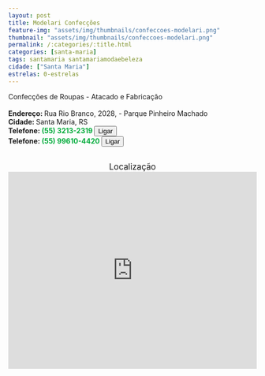 ```yaml
---
layout: post
title: Modelari Confecções
feature-img: "assets/img/thumbnails/confeccoes-modelari.png"
thumbnail: "assets/img/thumbnails/confeccoes-modelari.png"
permalink: /:categories/:title.html
categories: [santa-maria]
tags: santamaria santamariamodaebeleza
cidade: ["Santa Maria"]
estrelas: 0-estrelas
---
```

Confecções de Roupas - Atacado e Fabricação<!-- more --><br />
 <br/>
<b>Endereço: </b>Rua Rio Branco, 2028, - Parque Pinheiro Machado<br />
<b>Cidade: </b>Santa Maria, RS<br />
<b>Telefone: <span style="color: #00ab3a;">(55) 3213-2319</span> <a href="tel:5532132319"><button class="ligar">Ligar</button></a></b><br />
<b>Telefone: <span style="color: #00ab3a;">(55) 99610-4420</span> <a href="tel:55996104420"><button class="ligar">Ligar</button></a></b><br />
<br />
<div style="font-size: larger; text-align: center;">
Localização</div>
<iframe src="https://www.google.com/maps/embed?pb=!1m18!1m12!1m3!1d3465.8113403014913!2d-53.86457848530427!3d-29.696248922127904!2m3!1f0!2f0!3f0!3m2!1i1024!2i768!4f13.1!3m3!1m2!1s0x0%3A0x0!2zMjnCsDQxJzQ2LjUiUyA1M8KwNTEnNDQuNiJX!5e0!3m2!1spt-BR!2sbr!4v1521470952198" width="100%" height="400" frameborder="0" style="border:0" allowfullscreen></iframe>
